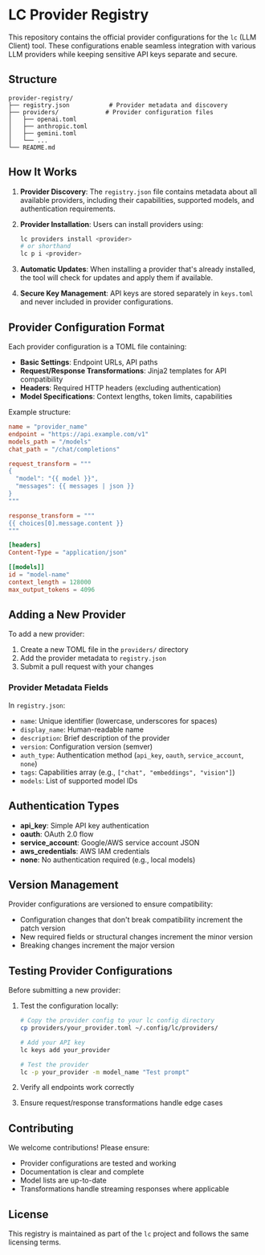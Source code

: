 # LC Provider Registry

This repository contains the official provider configurations for the `lc` (LLM Client) tool. These configurations enable seamless integration with various LLM providers while keeping sensitive API keys separate and secure.

## Structure

```
provider-registry/
├── registry.json           # Provider metadata and discovery
├── providers/             # Provider configuration files
│   ├── openai.toml
│   ├── anthropic.toml
│   ├── gemini.toml
│   └── ...
└── README.md
```

## How It Works

1. **Provider Discovery**: The `registry.json` file contains metadata about all available providers, including their capabilities, supported models, and authentication requirements.

2. **Provider Installation**: Users can install providers using:
   ```bash
   lc providers install <provider>
   # or shorthand
   lc p i <provider>
   ```

3. **Automatic Updates**: When installing a provider that's already installed, the tool will check for updates and apply them if available.

4. **Secure Key Management**: API keys are stored separately in `keys.toml` and never included in provider configurations.

## Provider Configuration Format

Each provider configuration is a TOML file containing:

- **Basic Settings**: Endpoint URLs, API paths
- **Request/Response Transformations**: Jinja2 templates for API compatibility
- **Headers**: Required HTTP headers (excluding authentication)
- **Model Specifications**: Context lengths, token limits, capabilities

Example structure:
```toml
name = "provider_name"
endpoint = "https://api.example.com/v1"
models_path = "/models"
chat_path = "/chat/completions"

request_transform = """
{
  "model": "{{ model }}",
  "messages": {{ messages | json }}
}
"""

response_transform = """
{{ choices[0].message.content }}
"""

[headers]
Content-Type = "application/json"

[[models]]
id = "model-name"
context_length = 128000
max_output_tokens = 4096
```

## Adding a New Provider

To add a new provider:

1. Create a new TOML file in the `providers/` directory
2. Add the provider metadata to `registry.json`
3. Submit a pull request with your changes

### Provider Metadata Fields

In `registry.json`:
- `name`: Unique identifier (lowercase, underscores for spaces)
- `display_name`: Human-readable name
- `description`: Brief description of the provider
- `version`: Configuration version (semver)
- `auth_type`: Authentication method (`api_key`, `oauth`, `service_account`, `none`)
- `tags`: Capabilities array (e.g., `["chat", "embeddings", "vision"]`)
- `models`: List of supported model IDs

## Authentication Types

- **api_key**: Simple API key authentication
- **oauth**: OAuth 2.0 flow
- **service_account**: Google/AWS service account JSON
- **aws_credentials**: AWS IAM credentials
- **none**: No authentication required (e.g., local models)

## Version Management

Provider configurations are versioned to ensure compatibility:
- Configuration changes that don't break compatibility increment the patch version
- New required fields or structural changes increment the minor version
- Breaking changes increment the major version

## Testing Provider Configurations

Before submitting a new provider:

1. Test the configuration locally:
   ```bash
   # Copy the provider config to your lc config directory
   cp providers/your_provider.toml ~/.config/lc/providers/
   
   # Add your API key
   lc keys add your_provider
   
   # Test the provider
   lc -p your_provider -m model_name "Test prompt"
   ```

2. Verify all endpoints work correctly
3. Ensure request/response transformations handle edge cases

## Contributing

We welcome contributions! Please ensure:
- Provider configurations are tested and working
- Documentation is clear and complete
- Model lists are up-to-date
- Transformations handle streaming responses where applicable

## License

This registry is maintained as part of the `lc` project and follows the same licensing terms.